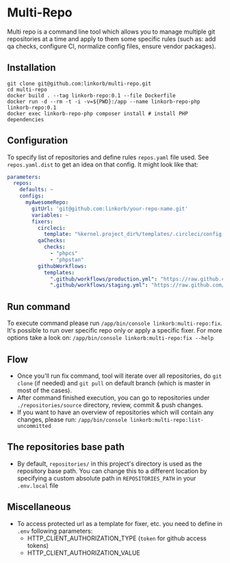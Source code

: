 Multi-Repo
==========
Multi repo is a command line tool which allows you to manage multiple git repositories at a time and apply to them some specific rules (such as: add qa checks, configure CI, normalize config files, ensure vendor packages).

## Installation

    git clone git@github.com:linkorb/multi-repo.git
    cd multi-repo
    docker build . --tag linkorb-repo:0.1 --file Dockerfile
    docker run -d --rm -t -i -v=${PWD}:/app --name linkorb-repo-php linkorb-repo:0.1
    docker exec linkorb-repo-php composer install # install PHP dependencies

## Configuration

To specify list of repositories and define rules `repos.yaml` file used. See `repos.yaml.dist` to get an idea on that config. It might look like that:
```yaml
parameters:
  repos:
    defaults: ~
    configs:
      myAwesomeRepo:
        gitUrl: 'git@github.com:linkorb/your-repo-name.git'
        variables: ~
        fixers:
          circleci:
            template: "%kernel.project_dir%/templates/.circleci/config.yml.twig"
          qaChecks:
            checks:
              - "phpcs"
              - "phpstan"
          githubWorkflows:
            templates:
              ".github/workflows/production.yml": "https://raw.github.com/…./production.yml.twig"
              ".github/workflows/staging.yml": "https://raw.github.com/…./staging.yml.twig"
```

## Run command
To execute command please run `/app/bin/console linkorb:multi-repo:fix`. It's possible to run over specific repo only or apply a specific fixer. For more options take a look on: `/app/bin/console linkorb:multi-repo:fix --help` 

## Flow
* Once you'll run fix command, tool will iterate over all repositories, do `git clone` (if needed) and `git pull` on default branch (which is master in most of the cases).
* After command finished execution, you can go to repositories under `./repositories/source` directory, review, commit & push changes.
* If you want to have an overview of repositories which will contain any changes, please run: `/app/bin/console linkorb:multi-repo:list-uncommitted`

## The repositories base path
* By default, `repositories/` in this project's directory is used as the repository base path.
  You can change this to a different location by specifying a custom absolute path in `REPOSITORIES_PATH` in your `.env.local` file

## Miscellaneous
* To access protected url as a template for fixer, etc. you need to define in `.env` following parameters:
    * HTTP_CLIENT_AUTHORIZATION_TYPE (`token` for github access tokens)
    * HTTP_CLIENT_AUTHORIZATION_VALUE
